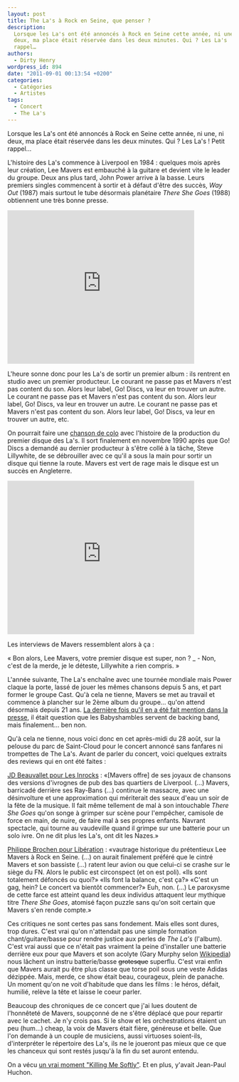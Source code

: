 ```yaml
---
layout: post
title: The La's à Rock en Seine, que penser ?
description:
  Lorsque les La's ont été annoncés à Rock en Seine cette année, ni une, ni
  deux, ma place était réservée dans les deux minutes. Qui ? Les La's ! Petit
  rappel…
authors:
  - Dirty Henry
wordpress_id: 894
date: "2011-09-01 00:13:54 +0200"
categories:
  - Catégories
  - Artistes
tags:
  - Concert
  - The La's
---
```


Lorsque les La's ont été annoncés à Rock en Seine cette année, ni une, ni deux,
ma place était réservée dans les deux minutes. Qui ? Les La's ! Petit rappel…

L'histoire des La's commence à Liverpool en 1984 : quelques mois après leur
création, Lee Mavers est embauché à la guitare et devient vite le leader du
groupe. Deux ans plus tard, John Power arrive à la basse. Leurs premiers singles
commencent à sortir et à défaut d'être des succès, _Way Out_ (1987) mais surtout
le tube désormais planétaire _There She Goes_ (1988) obtiennent une très bonne
presse.

<iframe width="420" height="345" src="http://www.youtube.com/embed/966GxzNRxaQ" frameborder="0" allowfullscreen></iframe>

L'heure sonne donc pour les La's de sortir un premier album : ils rentrent en
studio avec un premier producteur. Le courant ne passe pas et Mavers n'est pas
content du son. Alors leur label, Go! Discs, va leur en trouver un autre. Le
courant ne passe pas et Mavers n'est pas content du son. Alors leur label, Go!
Discs, va leur en trouver un autre. Le courant ne passe pas et Mavers n'est pas
content du son. Alors leur label, Go! Discs, va leur en trouver un autre, etc.

On pourrait faire une
[chanson de colo](http://www.youtube.com/watch?v=fqAAOplxzNU) avec l'histoire de
la production du premier disque des La's. Il sort finalement en novembre 1990
après que Go! Discs a demandé au dernier producteur à s'être collé à la tâche,
Steve Lillywhite, de se débrouiller avec ce qu'il a sous la main pour sortir un
disque qui tienne la route. Mavers est vert de rage mais le disque est un succès
en Angleterre.

<iframe width="420" height="345" src="http://www.youtube.com/embed/CZXLLMbJdZ4" frameborder="0" allowfullscreen></iframe>

Les interviews de Mavers ressemblent alors à ça :

« Bon alors, Lee Mavers, votre premier disque est super, non ? \_ - Non, c'est
de la merde, je le déteste, Lillywhite a rien compris. »

L'année suivante, The La's enchaîne avec une tournée mondiale mais Power claque
la porte, lassé de jouer les mêmes chansons depuis 5 ans, et part former le
groupe Cast. Qu'à cela ne tienne, Mavers se met au travail et commence à
plancher sur le 2ème album du groupe… qu'on attend désormais depuis 21 ans.
[La dernière fois qu'il en a été fait mention dans la presse](http://www.google.fr/search?q=second+La's+album),
il était question que les Babyshambles servent de backing band, mais finalement…
ben non.

Qu'à cela ne tienne, nous voici donc en cet après-midi du 28 août, sur la
pelouse du parc de Saint-Cloud pour le concert annoncé sans fanfares ni
trompettes de The La's. Avant de parler du concert, voici quelques extraits des
reviews qui en ont été faites :

[JD Beauvallet pour Les Inrocks](http://www.lesinrocks.com/musique/musique-article/t/69409/date/2011-08-28/article/on-y-est-rock-en-seine-jour-1/)
: «[Mavers offre] de ses joyaux de chansons des versions d'ivrognes de pub des
bas quartiers de Liverpool. (…) Mavers, barricadé derrière ses Ray-Bans (…)
continue le massacre, avec une désinvolture et une approximation qui mériterait
des seaux d'eau un soir de la fête de la musique. Il fait même tellement de mal
à son intouchable _There She Goes_ qu'on songe à grimper sur scène pour
l'empêcher, camisole de force en main, de nuire, de faire mal à ses propres
enfants. Navrant spectacle, qui tourne au vaudeville quand il grimpe sur une
batterie pour un solo ivre. On ne dit plus les La's, ont dit les Nazes.»

[Philippe Brochen pour Libération](http://next.liberation.fr/musique/01012356529-rock-en-seine-ne-prend-pas-l-eau)
: «vautrage historique du prétentieux Lee Mavers à Rock en Seine. (…) on aurait
finalement préféré que le cintré Mavers et son bassiste (…) ratent leur avion ou
que celui-ci se crashe sur le siège du FN. Alors le public est circonspect (et
on est poli). «Ils sont totalement défoncés ou quoi?» «Ils font la balance,
c'est ça?» «C'est un gag, hein? Le concert va bientôt commencer?» Euh, non. (…)
Le paroxysme de cette farce est atteint quand les deux individus attaquent leur
mythique titre _There She Goes_, atomisé façon puzzle sans qu'on soit certain
que Mavers s'en rende compte.»

Ces critiques ne sont certes pas sans fondement. Mais elles sont dures, trop
dures. C'est vrai qu'on n'attendait pas une simple formation chant/guitare/basse
pour rendre justice aux perles de _The La's_ (l'album). C'est vrai aussi que ce
n'était pas vraiment la peine d'installer une batterie derrière eux pour que
Mavers et son acolyte (Gary Murphy selon
[Wikipedia](http://en.wikipedia.org/wiki/The_La%27s#1992.E2.80.93present:_Hiatus_and_reunions))
nous lâchent un instru batterie/basse <strike>grotesque</strike> superflu. C'est
vrai enfin que Mavers aurait pu être plus classe que torse poil sous une veste
Adidas dézippée. Mais, merde, ce show était beau, courageux, plein de panache.
Un moment qu'on ne voit d'habitude que dans les films : le héros, défait,
humilié, relève la tête et laisse le coeur parler.

Beaucoup des chroniques de ce concert que j'ai lues doutent de l'honnêteté de
Mavers, soupçonné de ne s'être déplacé que pour repartir avec le cachet. Je n'y
crois pas. Si le show et les orchestrations étaient un peu (hum…) cheap, la voix
de Mavers était fière, généreuse et belle. Que l'on demande à un couple de
musiciens, aussi virtuoses soient-ils, d'interpréter le répertoire des La's, ils
ne le joueront pas mieux que ce que les chanceux qui sont restés jusqu'à la fin
du set auront entendu.

On a vécu
[un vrai moment "Killing Me Softly"](http://youtu.be/zzgllnPpMTs?t=2m30s). Et en
plus, y'avait Jean-Paul Huchon.
